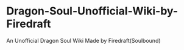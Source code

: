 # Dragon-Soul-Unofficial-Wiki-by-Firedraft
An Unofficial Dragon Soul Wiki Made by Firedraft(Soulbound)
